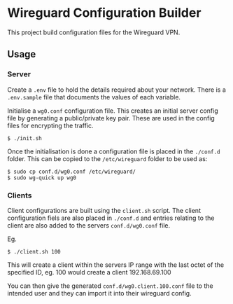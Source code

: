 # Wireguard Configuration Builder

This project build configuration files for the Wireguard VPN.

## Usage

### Server

Create a `.env` file to hold the details required about your network. There is a `.env.sample` file that documents the values of each variable.

Initialise a `wg0.conf` configuration file. This creates an initial server config file by generating a public/private key pair. These are used in the config files for encrypting the traffic.

```shell
$ ./init.sh
```

Once the initialisation is done a configuration file is placed in the `./conf.d` folder. This can be copied to the `/etc/wireguard` folder to be used as:

```shell
$ sudo cp conf.d/wg0.conf /etc/wireguard/
$ sudo wg-quick up wg0
```

### Clients

Client configurations are built using the `client.sh` script. The client configuration fiels are also placed in `./conf.d` and entries relating to the client are also added to the servers `conf.d/wg0.conf` file.

Eg.

```shell
$ ./client.sh 100
```

This will create a client within the servers IP range with the last octet of the specified ID, eg. 100 would create a client 192.168.69.100

You can then give the generated `conf.d/wg0.client.100.conf` file to the intended user and they can import it into their wireguard config.
